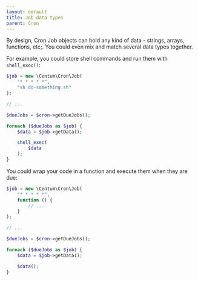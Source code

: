 ```yaml
---
layout: default
title: Job data types
parent: Cron
---
```




By design, Cron Job objects can hold any kind of data - strings, arrays, functions, etc;.
You could even mix and match several data types together.

For example, you could store shell commands and run them with `shell_exec()`:

```php
$job = new \Centum\Cron\Job(
    "* * * * *",
    "sh do-something.sh"
);

// ...

$dueJobs = $cron->getDueJobs();

foreach ($dueJobs as $job) {
    $data = $job->getData();

    shell_exec(
        $data
    );
}
```

You could wrap your code in a function and execute them when they are due:

```php
$job = new \Centum\Cron\Job(
    "* * * * *",
    function () {
        // ...
    }
);

// ...

$dueJobs = $cron->getDueJobs();

foreach ($dueJobs as $job) {
    $data = $job->getData();

    $data();
}
```

